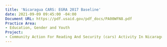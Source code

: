 ```yaml
---
title: 'Nicaragua CARS: EGRA 2017 Baseline'
date: 2021-09-09 09:45:00 -04:00
Document URL: https://pdf.usaid.gov/pdf_docs/PA00WFN8.pdf
Practice Area:
- Education, Gender and Youth
Project:
- Community Action For Reading And Security (cars) Activity In Nicaragua
---
```



